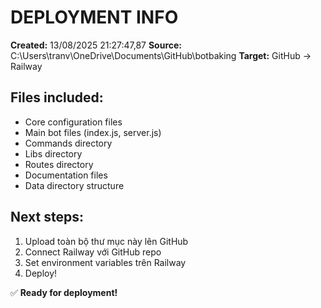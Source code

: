 # DEPLOYMENT INFO

**Created:** 13/08/2025 21:27:47,87
**Source:** C:\Users\tranv\OneDrive\Documents\GitHub\botbaking
**Target:** GitHub → Railway

## Files included:
- Core configuration files
- Main bot files (index.js, server.js)
- Commands directory
- Libs directory  
- Routes directory
- Documentation files
- Data directory structure

## Next steps:
1. Upload toàn bộ thư mục này lên GitHub
2. Connect Railway với GitHub repo
3. Set environment variables trên Railway
4. Deploy!

✅ **Ready for deployment!**
